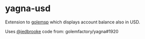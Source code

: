 # yagna-usd

Extension to [golemsp](https://github.com/golemfactory/yagna/tree/master/golem_cli) which displays account balance also in USD.

Uses [@jedbrooke](https://github.com/jedbrooke) code from: golemfactory/yagna#1920